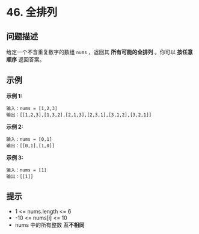 # 46. 全排列

## 问题描述

给定一个不含重复数字的数组 `nums` ，返回其 **所有可能的全排列** 。你可以 **按任意顺序** 返回答案。

## 示例

**示例 1:**

```
输入：nums = [1,2,3]
输出：[[1,2,3],[1,3,2],[2,1,3],[2,3,1],[3,1,2],[3,2,1]]
```

**示例 2:**

```
输入：nums = [0,1]
输出：[[0,1],[1,0]]
```

**示例 3:**

```
输入：nums = [1]
输出：[[1]]
```

## 提示

- 1 <= nums.length <= 6
- -10 <= nums[i] <= 10
- nums 中的所有整数 **互不相同**
